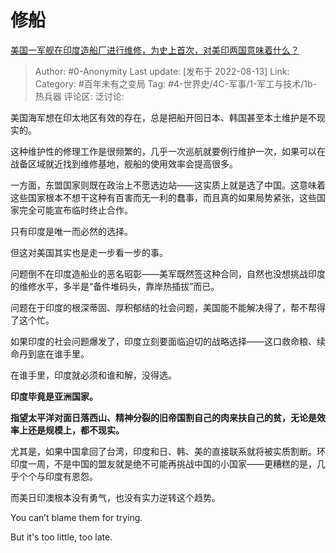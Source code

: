 # 修船
[美国一军舰在印度造船厂进行维修，为史上首次，对美印两国意味着什么？](https://www.zhihu.com/question/547691544/answer/2624489251)

> Author: #0-Anonymity
> Last update: [发布于 2022-08-13]
> Link:
> Category: #百年未有之变局
> Tag: #4-世界史/4C-军事/1-军工与技术/1b-热兵器 
> 评论区:
> 泛讨论:

美国海军想在印太地区有效的存在，总是把船开回日本、韩国甚至本土维护是不现实的。

这种维护性的修理工作是很频繁的，几乎一次巡航就要例行维护一次，如果可以在战备区域就近找到维修基地，舰船的使用效率会提高很多。

一方面，东盟国家则既在政治上不愿选边站——这实质上就是选了中国。这意味着这些国家根本不想干这种有百害而无一利的蠢事，而且真的如果局势紧张，这些国家完全可能宣布临时终止合作。

只有印度是唯一而必然的选择。

但这对美国其实也是走一步看一步的事。

问题倒不在印度造船业的恶名昭彰——美军既然签这种合同，自然也没想挑战印度的维修水平，多半是“备件堆码头，靠岸热插拔”而已。

问题在于印度的根深蒂固、厚积郁结的社会问题，美国能不能解决得了，帮不帮得了这个忙。

如果印度的社会问题爆发了，印度立刻要面临迫切的战略选择——这口救命粮、续命丹到底在谁手里。

在谁手里，印度就必须和谁和解，没得选。

**印度毕竟是亚洲国家。**

**指望太平洋对面日落西山、精神分裂的旧帝国割自己的肉来扶自己的贫，无论是效率上还是规模上，都不现实。**

尤其是，如果中国拿回了台湾，印度和日、韩、美的直接联系就将被实质割断。环印度一周，不是中国的盟友就是绝不可能再挑战中国的小国家——更糟糕的是，几乎个个与印度有恩怨。

而美日印澳根本没有勇气，也没有实力逆转这个趋势。

You can’t blame them for trying.

But it's too little, too late.
